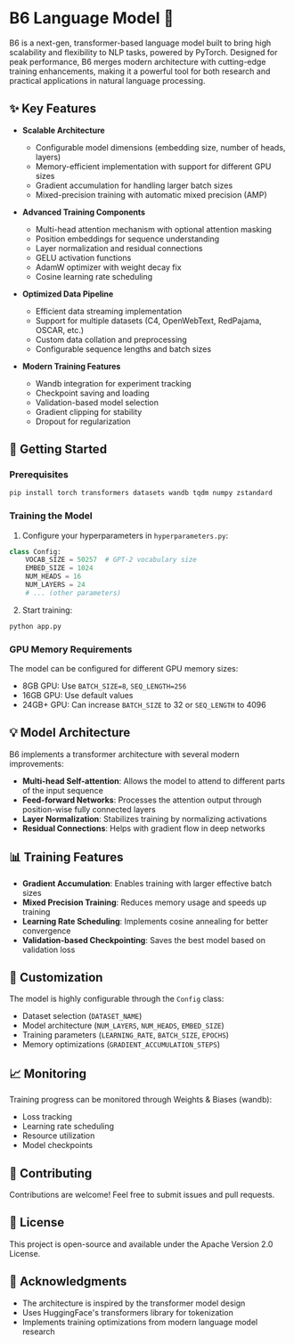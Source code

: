 # B6 Language Model 🤖

B6 is a next-gen, transformer-based language model built to bring high scalability and flexibility to NLP tasks, powered by PyTorch. Designed for peak performance, B6 merges modern architecture with cutting-edge training enhancements, making it a powerful tool for both research and practical applications in natural language processing.

## ✨ Key Features

- **Scalable Architecture**
  - Configurable model dimensions (embedding size, number of heads, layers)
  - Memory-efficient implementation with support for different GPU sizes
  - Gradient accumulation for handling larger batch sizes
  - Mixed-precision training with automatic mixed precision (AMP)

- **Advanced Training Components**
  - Multi-head attention mechanism with optional attention masking
  - Position embeddings for sequence understanding
  - Layer normalization and residual connections
  - GELU activation functions
  - AdamW optimizer with weight decay fix
  - Cosine learning rate scheduling

- **Optimized Data Pipeline**
  - Efficient data streaming implementation
  - Support for multiple datasets (C4, OpenWebText, RedPajama, OSCAR, etc.)
  - Custom data collation and preprocessing
  - Configurable sequence lengths and batch sizes

- **Modern Training Features**
  - Wandb integration for experiment tracking
  - Checkpoint saving and loading
  - Validation-based model selection
  - Gradient clipping for stability
  - Dropout for regularization

## 🚀 Getting Started

### Prerequisites

```bash
pip install torch transformers datasets wandb tqdm numpy zstandard
```

### Training the Model

1. Configure your hyperparameters in `hyperparameters.py`:
```python
class Config:
    VOCAB_SIZE = 50257  # GPT-2 vocabulary size
    EMBED_SIZE = 1024
    NUM_HEADS = 16
    NUM_LAYERS = 24
    # ... (other parameters)
```

2. Start training:
```python
python app.py
```

### GPU Memory Requirements

The model can be configured for different GPU memory sizes:
- 8GB GPU: Use `BATCH_SIZE=8`, `SEQ_LENGTH=256`
- 16GB GPU: Use default values
- 24GB+ GPU: Can increase `BATCH_SIZE` to 32 or `SEQ_LENGTH` to 4096

## 💡 Model Architecture

B6 implements a transformer architecture with several modern improvements:

- **Multi-head Self-attention**: Allows the model to attend to different parts of the input sequence
- **Feed-forward Networks**: Processes the attention output through position-wise fully connected layers
- **Layer Normalization**: Stabilizes training by normalizing activations
- **Residual Connections**: Helps with gradient flow in deep networks

## 📊 Training Features

- **Gradient Accumulation**: Enables training with larger effective batch sizes
- **Mixed Precision Training**: Reduces memory usage and speeds up training
- **Learning Rate Scheduling**: Implements cosine annealing for better convergence
- **Validation-based Checkpointing**: Saves the best model based on validation loss

## 🔧 Customization

The model is highly configurable through the `Config` class:

- Dataset selection (`DATASET_NAME`)
- Model architecture (`NUM_LAYERS`, `NUM_HEADS`, `EMBED_SIZE`)
- Training parameters (`LEARNING_RATE`, `BATCH_SIZE`, `EPOCHS`)
- Memory optimizations (`GRADIENT_ACCUMULATION_STEPS`)

## 📈 Monitoring

Training progress can be monitored through Weights & Biases (wandb):
- Loss tracking
- Learning rate scheduling
- Resource utilization
- Model checkpoints

## 🤝 Contributing

Contributions are welcome! Feel free to submit issues and pull requests.

## 📝 License

This project is open-source and available under the Apache Version 2.0 License.

## 🙏 Acknowledgments

- The architecture is inspired by the transformer model design
- Uses HuggingFace's transformers library for tokenization
- Implements training optimizations from modern language model research

